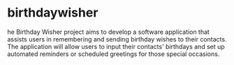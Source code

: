 # birthdaywisher
he Birthday Wisher project aims to develop a software application that assists users in remembering and sending birthday wishes to their contacts. The application will allow users to input their contacts' birthdays and set up automated reminders or scheduled greetings for those special occasions.
